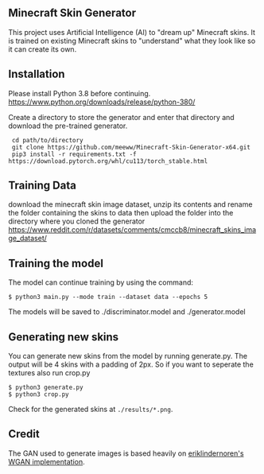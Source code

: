 ## Minecraft Skin Generator
This project uses Artificial Intelligence (AI) to "dream up" Minecraft skins. It is trained on existing Minecraft skins to "understand" what they look like so it can create its own.

## Installation
Please install Python 3.8 before continuing. https://www.python.org/downloads/release/python-380/

Create a directory to store the generator and enter that directory and download the pre-trained generator.
   
     cd path/to/directory
     git clone https://github.com/meeww/Minecraft-Skin-Generator-x64.git
     pip3 install -r requirements.txt -f https://download.pytorch.org/whl/cu113/torch_stable.html

## Training Data
 download the minecraft skin image dataset, unzip its contents and rename the folder containing the skins to data
 then upload the folder into the directory where you cloned the generator
 https://www.reddit.com/r/datasets/comments/cmccb8/minecraft_skins_image_dataset/
    
## Training the model
The model can continue training by using the command:

    $ python3 main.py --mode train --dataset data --epochs 5

The models will be saved to ./discriminator.model and ./generator.model
   
## Generating new skins
You can generate new skins from the model by running generate.py. The output will be 4 skins with a padding of 2px. So if you want to seperate the textures also run crop.py

    $ python3 generate.py
    $ python3 crop.py

Check for the generated skins at `./results/*.png`.

## Credit   

The GAN used to generate images is based heavily on [eriklindernoren's WGAN implementation](https://github.com/eriklindernoren/PyTorch-GAN/blob/master/implementations/wgan/wgan.py).
